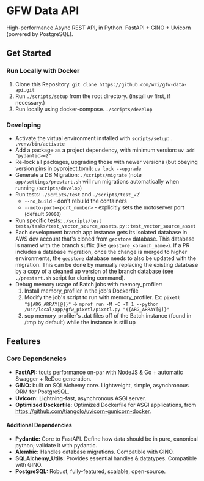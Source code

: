 # GFW Data API
High-performance Async REST API, in Python. FastAPI + GINO + Uvicorn (powered by PostgreSQL).

## Get Started
### Run Locally with Docker

1. Clone this Repository. `git clone https://github.com/wri/gfw-data-api.git`
2. Run `./scripts/setup` from the root directory. (install `uv` first, if necessary.)
3. Run locally using docker-compose. `./scripts/develop`

### Developing
* Activate the virtual environment installed with `scripts/setup`: `. .venv/bin/activate`
* Add a package as a project dependency, with minimum version: `uv add "pydantic>=2"`
* Re-lock all packages, upgrading those with newer versions (but obeying version pins in pyproject.toml): `uv lock --upgrade`
* Generate a DB Migration: `./scripts/migrate` (note `app/settings/prestart.sh` will run migrations automatically when running `/scripts/develop`)
* Run tests: `./scripts/test` and `./scripts/test_v2`'
  * `--no_build` - don't rebuild the containers
  * `--moto-port=<port_number>` - explicitly sets the motoserver port (default `50000`)
* Run specific tests: `./scripts/test tests/tasks/test_vector_source_assets.py::test_vector_source_asset`
* Each development branch app instance gets its isolated database in AWS dev account that's cloned from `geostore` database. This database is named with the branch suffix (like `geostore_<branch_name>`). If a PR includes a database migration, once the change is merged to higher environments, the `geostore` database needs to also be updated with the migration. This can be done by manually replacing the existing database by a copy of a cleaned up version of the branch database (see `./prestart.sh` script for cloning command).
* Debug memory usage of Batch jobs with memory_profiler:
    1. Install memory_profiler in the job's Dockerfile
    2. Modify the job's script to run with memory_profiler. Ex: `pixetl "${ARG_ARRAY[@]}"` -> `mprof run -M -C -T 1 --python /usr/local/app/gfw_pixetl/pixetl.py "${ARG_ARRAY[@]}"`
    3. scp memory_profiler's .dat files off of the Batch instance (found in /tmp by default) while the instance is still up

## Features
### Core Dependencies
* **FastAPI:** touts performance on-par with NodeJS & Go + automatic Swagger + ReDoc generation.
* **GINO:** built on SQLAlchemy core. Lightweight, simple, asynchronous ORM for PostgreSQL.
* **Uvicorn:** Lightning-fast, asynchronous ASGI server.
* **Optimized Dockerfile:** Optimized Dockerfile for ASGI applications, from https://github.com/tiangolo/uvicorn-gunicorn-docker.

#### Additional Dependencies
* **Pydantic:** Core to FastAPI. Define how data should be in pure, canonical python; validate it with pydantic.
* **Alembic:** Handles database migrations. Compatible with GINO.
* **SQLAlchemy_Utils:** Provides essential handles & datatypes. Compatible with GINO.
* **PostgreSQL:** Robust, fully-featured, scalable, open-source.
